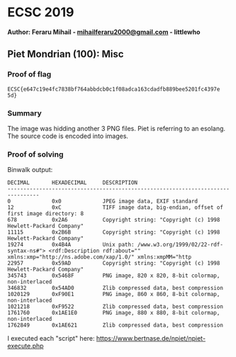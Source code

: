 # ECSC 2019
**Author: Feraru Mihail - mihailferaru2000@gmail.com - littlewho**

## Piet Mondrian (100): Misc

### Proof of flag
```
ECSC{e647c19e4fc7838bf764abbdcb0c1f08adca163cdadfb889bee5201fc4397e 5d}
```

### Summary
The image was hidding another 3 PNG files. Piet is referring to an esolang. The source code is encoded into images.

### Proof of solving
Binwalk output:
```
DECIMAL       HEXADECIMAL     DESCRIPTION
--------------------------------------------------------------------------------
0             0x0             JPEG image data, EXIF standard
12            0xC             TIFF image data, big-endian, offset of first image directory: 8
678           0x2A6           Copyright string: "Copyright (c) 1998 Hewlett-Packard Company"
11115         0x2B6B          Copyright string: "Copyright (c) 1998 Hewlett-Packard Company"
19274         0x4B4A          Unix path: /www.w3.org/1999/02/22-rdf-syntax-ns#"> <rdf:Description rdf:about="" xmlns:xmp="http://ns.adobe.com/xap/1.0/" xmlns:xmpMM="http
22957         0x59AD          Copyright string: "Copyright (c) 1998 Hewlett-Packard Company"
345743        0x5468F         PNG image, 820 x 820, 8-bit colormap, non-interlaced
346832        0x54AD0         Zlib compressed data, best compression
1020129       0xF90E1         PNG image, 860 x 860, 8-bit colormap, non-interlaced
1021218       0xF9522         Zlib compressed data, best compression
1761760       0x1AE1E0        PNG image, 880 x 880, 8-bit colormap, non-interlaced
1762849       0x1AE621        Zlib compressed data, best compression
```
I executed each "script" here: https://www.bertnase.de/npiet/npiet-execute.php
